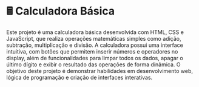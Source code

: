 # 🖩 Calculadora Básica

Este projeto é uma calculadora básica desenvolvida com HTML, CSS e JavaScript, que realiza operações matemáticas simples como adição, subtração, multiplicação e divisão. A calculadora possui uma interface intuitiva, com botões que permitem inserir números e operadores no display, além de funcionalidades para limpar todos os dados, apagar o último dígito e exibir o resultado das operações de forma dinâmica. O objetivo deste projeto é demonstrar habilidades em desenvolvimento web, lógica de programação e criação de interfaces interativas.

